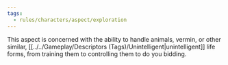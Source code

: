 ```yaml
---
tags:
  - rules/characters/aspect/exploration
---
```

This aspect is concerned with the ability to handle animals, vermin, or other similar, [[../../Gameplay/Descriptors (Tags)/Unintelligent|unintelligent]] life forms, from training them to controlling them to do you bidding.